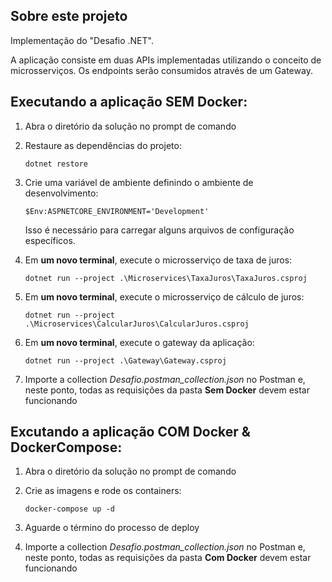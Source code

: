 ## Sobre este projeto

Implementação do "Desafio .NET".

A aplicação consiste em duas APIs implementadas utilizando o conceito de microsserviços. Os endpoints serão consumidos através de um Gateway.

## Executando a aplicação SEM Docker:

1. Abra o diretório da solução no prompt de comando

2. Restaure as dependências do projeto:

    `dotnet restore`

3. Crie uma variável de ambiente definindo o ambiente de desenvolvimento:

    `$Env:ASPNETCORE_ENVIRONMENT='Development'`

    Isso é necessário para carregar alguns arquivos de configuração específicos.

4. Em **um novo terminal**, execute o microsserviço de taxa de juros:

    `dotnet run --project .\Microservices\TaxaJuros\TaxaJuros.csproj`

5. Em **um novo terminal**, execute o microsserviço de cálculo de juros:

    `dotnet run --project .\Microservices\CalcularJuros\CalcularJuros.csproj`

6. Em **um novo terminal**, execute o gateway da aplicação:

    `dotnet run --project .\Gateway\Gateway.csproj`

7. Importe a collection *Desafio.postman_collection.json* no Postman e, neste ponto, todas as requisições da pasta **Sem Docker** devem estar funcionando

## Excutando a aplicação COM Docker & DockerCompose:

1. Abra o diretório da solução no prompt de comando

2. Crie as imagens e rode os containers:

    `docker-compose up -d`

3. Aguarde o término do processo de deploy

4. Importe a collection *Desafio.postman_collection.json* no Postman e, neste ponto, todas as requisições da pasta **Com Docker** devem estar funcionando